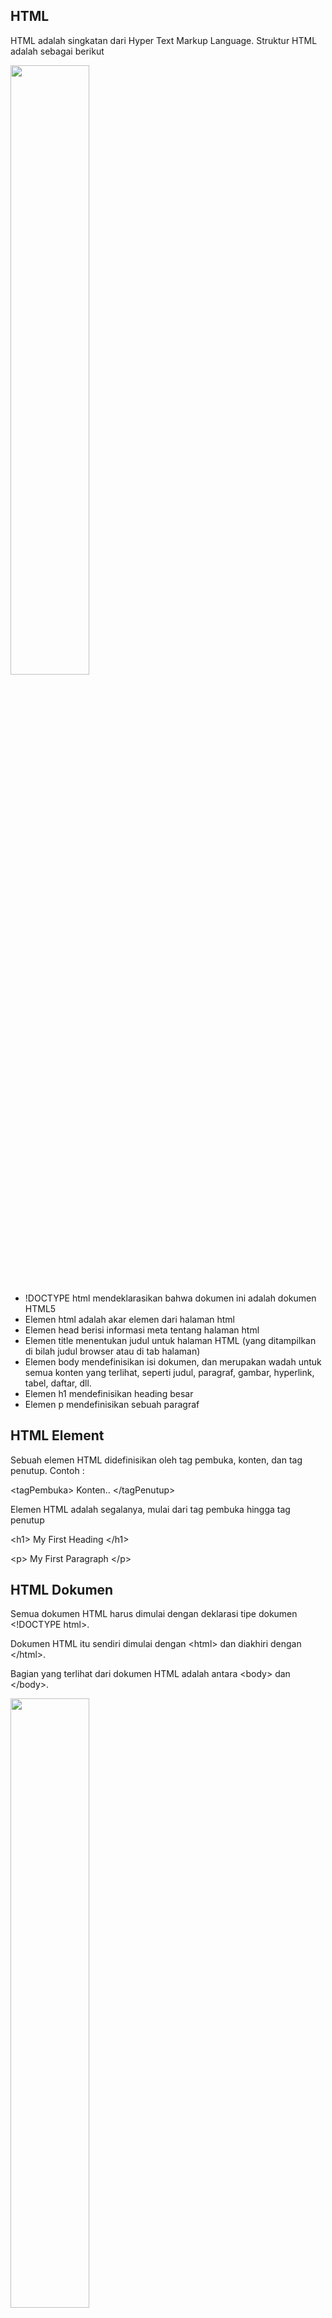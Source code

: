 ## HTML
HTML adalah singkatan dari Hyper Text Markup Language. Struktur HTML adalah sebagai berikut

<img src="https://github.com/Alledanaralle/Praktikum-Pemrograman-Web-1/assets/139613761/478fcafd-75cb-4591-a30b-d378d6bb239d" style="width:50%;">

- !DOCTYPE html mendeklarasikan bahwa dokumen ini adalah dokumen HTML5
- Elemen html adalah akar elemen dari halaman html
- Elemen head berisi informasi meta tentang halaman html
- Elemen title menentukan judul untuk halaman HTML (yang ditampilkan di bilah judul browser atau di tab halaman)
- Elemen body mendefinisikan isi dokumen, dan merupakan wadah untuk semua konten yang terlihat, seperti judul, paragraf, gambar, hyperlink, tabel, daftar, dll.
- Elemen h1 mendefinisikan heading besar
- Elemen p mendefinisikan sebuah paragraf

## HTML Element
Sebuah elemen HTML didefinisikan oleh tag pembuka, konten, dan tag penutup. Contoh :

&lt;tagPembuka&gt; Konten.. &lt;/tagPenutup&gt;

Elemen HTML adalah segalanya, mulai dari tag pembuka hingga tag penutup

&lt;h1&gt; My First Heading &lt;/h1&gt;

&lt;p&gt; My First Paragraph &lt;/p&gt;

## HTML Dokumen
Semua dokumen HTML harus dimulai dengan deklarasi tipe dokumen &lt;!DOCTYPE html&gt;.

Dokumen HTML itu sendiri dimulai dengan &lt;html&gt; dan diakhiri dengan &lt;/html&gt;.

Bagian yang terlihat dari dokumen HTML adalah antara &lt;body&gt; dan &lt;/body&gt;.

<img src="https://github.com/Alledanaralle/Praktikum-Pemrograman-Web-1/assets/139613761/a8120f2d-6e9e-488f-9bdb-7faeb1097b68" style="width:50%;">

## Heading HTML
Heading HTML ditentukan dengan tag &lt;h1&gt; hingga &lt;h6&gt;.

&lt;h1&gt; mendefinisikan judul yang paling besar. &lt;h6&gt; mendefinisikan judul yang paling kecil.

<img src="https://github.com/Alledanaralle/Praktikum-Pemrograman-Web-1/assets/139613761/ce5c034d-6ea1-4f77-a374-b28e2fe84651" style="width:50%;">

## HTML Paragraf
Paragraf di HTML didefinisikan oleh &lt;p&gt;

&lt;p&gt;Ini Adalah Paragraf&lt;/p&gt;

## HTML Link
Link di HTML didefinisikan oleh &lt;a&gt;

&lt;a href="https://youtube.com" &gt;Ini Adalah Link&lt;/a&gt;

## HTML Images
Gambar di HTML didefinisikan oleh &lt;img&gt;

File sumber (src), alternative text (alt), width, dan height adalah atribut 

&lt;img src="swiss.jpg" alt="Kucing" width="50%" height="50%" &gt;

<img src="https://github.com/Alledanaralle/Praktikum-Pemrograman-Web-1/assets/139613761/893013f0-38bc-47ae-b1d8-f26f5c2c077e" width="50%">


## Nested element HTML
Elemen HTML dapat bersarang (ini berarti elemen dapat berisi elemen lain).

Semua dokumen HTML terdiri dari elemen HTML bersarang.

Contoh berikut ini berisi empat elemen HTML (&lt;html&gt;, &lt;body&gt;, &lt;h1&gt;, dan &lt;p&gt;).

## Empty Elements HTML
Elemen HTML yang tidak memiliki konten disebut empty elements. Contohnya tag &lt;br&gt;

<img src="https://github.com/Alledanaralle/Praktikum-Pemrograman-Web-1/assets/139613761/dd4b5c3e-cb95-418f-bd12-733bbbcbbe93" style="width:50%;">

## HTML Attribute
- Semua elemen HTML dapat memiliki atribut
- Atribut href pada &lt;a&gt; adalah URL menuju halaman tertentu
- Atribut src pada &lt;img&gt; adalah sumber gambar yang akan ditampilkan
- Atribut width dan height &lt;img&gt; memberikan informasi ukuran untuk gambar
- Atribut alt dari &lt;img&gt; menyediakan teks alternatif untuk sebuah gambar
- Atribut style digunakan untuk menambahkan gaya pada sebuah elemen, seperti warna, jenis huruf, ukuran, dan lainnya
- Atribut lang pada tag &lt;html&gt; menyatakan bahasa halaman Web
- Atribut title mendefinisikan beberapa informasi tambahan tentang suatu elemen

## HTML Styles
Atribut styles biasanya digunakan untuk menambah style/gaya pada elemen seperti menambah warna, font, ukuran, dan lain-lain

Syntax style pada HTML adalah: &lt;tagname style="property:value;"&gt;

<img src="https://github.com/Alledanaralle/Praktikum-Pemrograman-Web-1/assets/139613761/46051315-332f-4a7e-b60e-d1a55ff6a4f4" style="width:50%;">

- Gunakan atribut style untuk mengatur style di HTML
- Gunakan background-color untuk mengatur warna background
- Gunakan font-family untuk mengatur font teks
- Gunakan font-size untuk mengatur ukuran teks
- Gunakan text-align untuk mengatur penyelarasan teks

## HTML Formatting
HTML berisi beberapa elemen untuk mendefinisikan teks dengan arti khusus

<img src="https://github.com/Alledanaralle/Praktikum-Pemrograman-Web-1/assets/139613761/7f4ea6c5-08cd-47be-a426-8fb510230826" style="width:50%;">



- &lt;b&gt; - Bold text
- &lt;strong&gt; - Important text
- &lt;i&gt; - Italic text
- &lt;em&gt; - Emphasized text
- &lt;mark&gt; - Marked text
- &lt;small&gt; - Smaller text
- &lt;del&gt; - Deleted text
- &lt;ins&gt; - Inserted text
- &lt;sub&gt; - Subscript text
- &lt;sup&gt; - Superscript text

## HTML Quotations
- HTML &lt;blockquote&gt; untuk Quotations

Elemen HTML &lt;blockquote&gt; mendefinisikan bagian yang dikutip dari sumber lain.

- HTML &lt;q&gt; untuk Short Quotations

Elemen HTML &lt;q&gt; mendefinisikan short quotation.

- HTML &lt;abbr&gt; untuk Abbreviations

Elemen HTML &lt;abbr&gt; mendefinisikan singkatan.

- HTML &lt;address&gt; untuk informasi kontak

Elemen HTML &lt;address&gt; mendefinisikan informasi kontak dari penulis artikel.

<img src="https://github.com/Alledanaralle/Praktikum-Pemrograman-Web-1/assets/139613761/5d2917ed-0a06-472d-a3f2-1e7af4e0a11a" style="width:50%;">

## HTML Colors
Warna HTML ditentukan dengan nama warna yang sudah ditentukan sebelumnya, atau dengan nilai RGB, HEX, HSL, RGBA, atau HSLA.

- Kita dapat mengubah background color untuk element HTML menggunakan background-color: ;
- Kita dapat mengubah text color untuk element HTML menggunakan color: ;
- Kita dapat mengubah border color untuk element HTML menggunakan border: solid;

<img src="https://github.com/Alledanaralle/Praktikum-Pemrograman-Web-1/assets/139613761/3165a229-cf31-4a71-b8af-d0063b84be71" style="width:50%;">

## HTML Links - target attribute
Atribut target menentukan tempat untuk membuka dokumen yang ditautkan.

Atribut target dapat memiliki salah satu dari nilai berikut :

- _self - Default. Membuka dokumen di jendela/tab yang sama dengan yang diklik
- _blank - Membuka dokumen di jendela atau tab baru
- _parent - Membuka dokumen dalam bingkai induk
- _top - Membuka dokumen di seluruh bagian jendela

## HTML Tables
Tabel di HTML mengizinkan developer untuk mengatur data ke dalam baris dan kolom

- Setiap sel tabel didefinisikan oleh &lt;td&gt; dan &lt;/td&gt;
- Setiap baris tabel didefinisikan oleh &lt;tr&gt; dan &lt;/tr&gt;
- Setiap header tabel didefinisikan oleh &lt;th&gt; dan &lt;/th&gt;

<img src="https://github.com/Alledanaralle/Praktikum-Pemrograman-Web-1/assets/139613761/efd420b0-177c-4916-aa26-568db7f62276" style="width:50%;">

## List HTML
- Unordered list dimulai dengan tag &lt;ul&gt;. Setiap list item dimulai dengan tag &lt;li&gt;. List item akan ditandai dengan bullets secara default
- Ordered list dimulai dengan tag &lt;ol&gt;. Setiap list item dimulai dengan tag &lt;li&gt;. List item akan ditandai dengan angka secara default
- tag &lt;dl&gt; mendefinisikan list deskripsi, tag &lt;dt&gt; mendefinisikan nama, dan tag &lt;dd&gt; mendeskripsikan setiap nama

<img src="https://github.com/Alledanaralle/Praktikum-Pemrograman-Web-1/assets/139613761/82ac007f-2307-407a-b680-3509b5d8cf60" style="width:50%;">

## HTML Div
Elemen &lt;div&gt; secara default merupakan elemen blok yang berarti elemen ini mengambil semua lebar yang tersedia, dan dilengkapi dengan jeda baris sebelum dan sesudahnya

<img src="https://github.com/Alledanaralle/Praktikum-Pemrograman-Web-1/assets/139613761/1ef5b6c7-2a64-4627-97b6-c475c33ae040" style="width:50%;">

## HTML Class
Atribut class HTML digunakan untuk menentukan class untuk elemen HTML.

Beberapa elemen HTML dapat berbagi class yang sama.

Atribut class sering digunakan untuk menunjuk ke nama class dalam style sheet. Atribut ini juga dapat digunakan oleh JavaScript untuk mengakses dan memanipulasi elemen dengan nama kelas tertentu.

<img src="https://github.com/Alledanaralle/Praktikum-Pemrograman-Web-1/assets/139613761/135e8f02-ab11-4e73-8315-c93859cbcbdc" style="width:50%;">

## HTML Id
Atribut id HTML digunakan untuk menentukan id untuk elemen HTML.

Kita tidak dapat memiliki lebih dari satu elemen dengan id yang sama dalam dokumen HTML.

Atribut id digunakan untuk menunjuk ke deklarasi style tertentu dalam style sheet. Atribut ini juga digunakan oleh JavaScript untuk mengakses dan memanipulasi elemen dengan id tertentu.

Sintaks untuk id adalah: (#), diikuti dengan nama id. Kemudian, tentukan properti CSS di dalam tanda kurung kurawal {}.

<img src="https://github.com/Alledanaralle/Praktikum-Pemrograman-Web-1/assets/139613761/29aacc5d-129f-4ccf-b72c-868dc7bf1676" style="width:50%;">

## HTML Iframes
Iframe biasanya digunakan untuk menampilkan halaman web didalam halaman web

Tag HTML &lt;iframe&gt; menentukan bingkai sebaris.

Atribut src mendefinisikan URL yang akan ditampilkan di frame 

Bingkai sebaris digunakan untuk menyematkan dokumen lain di dalam dokumen HTML saat ini. Kita bisa mengatur lebar dan tinggi frame menggunakan style

<img src="https://github.com/Alledanaralle/Praktikum-Pemrograman-Web-1/assets/139613761/e8a3cfa1-6f78-42c4-af15-21e90e3caff0" style="width:50%;">

## HTML Semantic
Elemen Semantic menjelaskan bagiasn apa kepada browser dan developer

Contoh elemen non-semantik : &lt;div&gt; dan &lt;span&gt; - Tidak menjelaskan apa pun tentang isinya

Contoh elemen semantik : &gt;form&lt;, &gt;table&lt;, dan &gt;article&lt; - Mendefinisikan isinya dengan jelas

<img src="https://github.com/Alledanaralle/Praktikum-Pemrograman-Web-1/assets/139613761/97a68e25-44d3-4f78-931d-6b744f5edc5b" style="width:50%;">
